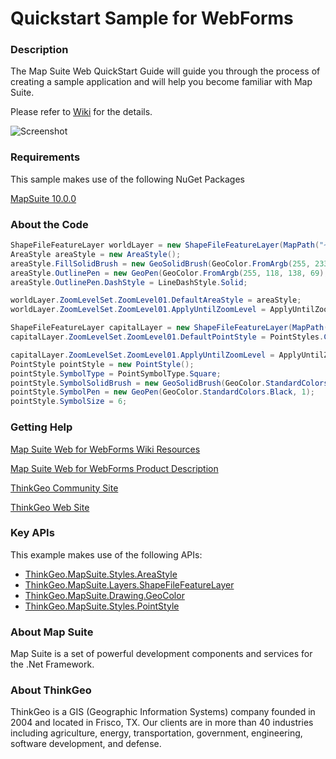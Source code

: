 # Quickstart Sample for WebForms

### Description
The Map Suite Web QuickStart Guide will guide you through the process of creating a sample application and will help you become familiar with Map Suite.

Please refer to [Wiki](http://wiki.thinkgeo.com/wiki/map_suite_web_for_webforms) for the details.

![Screenshot](https://github.com/ThinkGeo/QuickstartSample-ForWebForms/blob/master/Screenshot.gif)

### Requirements
This sample makes use of the following NuGet Packages

[MapSuite 10.0.0](https://www.nuget.org/packages?q=ThinkGeo)

### About the Code
```csharp
ShapeFileFeatureLayer worldLayer = new ShapeFileFeatureLayer(MapPath("~/App_Data/Countries02.shp"));
AreaStyle areaStyle = new AreaStyle();
areaStyle.FillSolidBrush = new GeoSolidBrush(GeoColor.FromArgb(255, 233, 232, 214));
areaStyle.OutlinePen = new GeoPen(GeoColor.FromArgb(255, 118, 138, 69), 1);
areaStyle.OutlinePen.DashStyle = LineDashStyle.Solid;

worldLayer.ZoomLevelSet.ZoomLevel01.DefaultAreaStyle = areaStyle;
worldLayer.ZoomLevelSet.ZoomLevel01.ApplyUntilZoomLevel = ApplyUntilZoomLevel.Level20;

ShapeFileFeatureLayer capitalLayer = new ShapeFileFeatureLayer(MapPath("~/App_Data/WorldCapitals.shp"));
capitalLayer.ZoomLevelSet.ZoomLevel01.DefaultPointStyle = PointStyles.CreateSimpleCircleStyle(GeoColor.StandardColors.White, 7, GeoColor.StandardColors.Brown);

capitalLayer.ZoomLevelSet.ZoomLevel01.ApplyUntilZoomLevel = ApplyUntilZoomLevel.Level05;
PointStyle pointStyle = new PointStyle();
pointStyle.SymbolType = PointSymbolType.Square;
pointStyle.SymbolSolidBrush = new GeoSolidBrush(GeoColor.StandardColors.White);
pointStyle.SymbolPen = new GeoPen(GeoColor.StandardColors.Black, 1);
pointStyle.SymbolSize = 6;
```
### Getting Help

[Map Suite Web for WebForms Wiki Resources](http://wiki.thinkgeo.com/wiki/map_suite_web_for_webforms)

[Map Suite Web for WebForms Product Description](https://thinkgeo.com/ui-controls#web-platforms)

[ThinkGeo Community Site](http://community.thinkgeo.com/)

[ThinkGeo Web Site](http://www.thinkgeo.com)

### Key APIs
This example makes use of the following APIs:

- [ThinkGeo.MapSuite.Styles.AreaStyle](http://wiki.thinkgeo.com/wiki/api/thinkgeo.mapsuite.styles.areastyle)
- [ThinkGeo.MapSuite.Layers.ShapeFileFeatureLayer](http://wiki.thinkgeo.com/wiki/api/thinkgeo.mapsuite.layers.shapefilefeaturelayer)
- [ThinkGeo.MapSuite.Drawing.GeoColor](http://wiki.thinkgeo.com/wiki/api/thinkgeo.mapsuite.drawing.geocolor)
- [ThinkGeo.MapSuite.Styles.PointStyle](http://wiki.thinkgeo.com/wiki/api/thinkgeo.mapsuite.styles.pointstyle)

### About Map Suite
Map Suite is a set of powerful development components and services for the .Net Framework.

### About ThinkGeo
ThinkGeo is a GIS (Geographic Information Systems) company founded in 2004 and located in Frisco, TX. Our clients are in more than 40 industries including agriculture, energy, transportation, government, engineering, software development, and defense.

